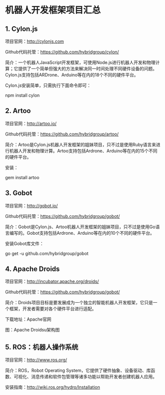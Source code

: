 # 机器人开发框架项目汇总

## 1. Cylon.js



项目官网：http://cylonjs.com

Github代码托管：https://github.com/hybridgroup/cylon/

简介：一个机器人JavaScript开发框架，可使用Node.js进行机器人开发和物理计算；它提供了一个简单但强大的方法来解决同一时间处理不同硬件设备的问题。Cylon.js支持包括ARDrone、Arduino等在内的18个不同的硬件平台。

Cylon.js安装简单，只需执行下面命令即可：

npm install cylon

## 2. Artoo



项目官网：http://artoo.io/

Github代码托管：https://github.com/hybridgroup/artoo/

简介：Artoo是Cylon.js机器人开发框架的姐妹项目，只不过是使用Ruby语言来进行机器人开发和物理计算。Artoo支持包括Ardrone、Arduino等在内的15个不同的硬件平台。

安装：

gem install artoo

## 3. Gobot



项目官网：http://gobot.io/

Github代码托管：https://github.com/hybridgroup/gobot/

简介：Gobot是Cylon.js、Artoo机器人开发框架的姐妹项目，只不过是使用Go语言编写的。Gobot支持包括Ardrone、Arduino等在内的10个不同的硬件平台。

安装Gobot库文件：

go get -u github.com/hybridgroup/gobot

## 4. Apache Droids



项目官网：http://incubator.apache.org/droids/

Github代码托管：https://github.com/hybridgroup/gobot/

简介：Droids项目目标是要发展成为一个独立的智能机器人开发框架，它只是一个框架，开发者需要对各个硬件平台进行适配。

下载地址：Apache官网



图：Apache Droidsu架构图

## 5. ROS：机器人操作系统



项目官网：http://www.ros.org/

简介：ROS，Robot Operating System，它提供了硬件抽象、设备驱动、库函数、可视化、消息传递和软件包管理等诸多功能以帮助开发者创建机器人应用。

安装指南：http://wiki.ros.org/hydro/Installation

